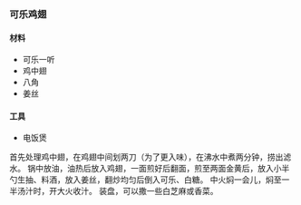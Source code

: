 ### 可乐鸡翅

#### 材料
* 可乐一听
* 鸡中翅
* 八角
* 姜丝

#### 工具
* 电饭煲

首先处理鸡中翅，在鸡翅中间划两刀（为了更入味），在沸水中煮两分钟，捞出滤水。
锅中放油，油热后放入鸡翅，一面煎好后翻面，煎至两面金黄后，放入小半勺生抽、料酒，放入姜丝，翻炒均匀后倒入可乐、白糖。
中火焖一会儿，焖至一半汤汁时，开大火收汁。
装盘，可以撒一些白芝麻或香菜。

